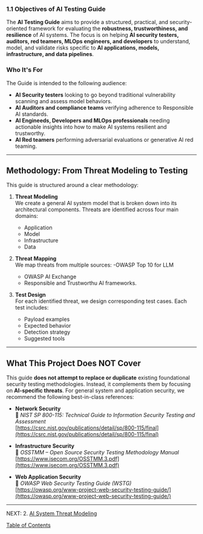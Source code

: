 
### 1.1 Objectives of AI Testing Guide

The **AI Testing Guide** aims to provide a structured, practical, and security-oriented framework for evaluating the **robustness, trustworthiness, and resilience** of AI systems. The focus is on helping **AI security testers, auditors, red teamers, MLOps engineers, and developers** to understand, model, and validate risks specific to **AI applications, models, infrastructure, and data pipelines**.

### Who It's For
The Guide is intended to the following audience:

- **AI Security testers** looking to go beyond traditional vulnerability scanning and assess model behaviors.
- **AI Auditors and compliance teams** verifying adherence to Responsible AI standards.
- **AI Engineeds, Developers and MLOps professionals** needing actionable insights into how to make AI systems resilient and trustworthy.
- **AI Red teamers** performing adversarial evaluations or generative AI red teaming.

---

## Methodology: From Threat Modeling to Testing

This guide is structured around a clear methodology:

1. **Threat Modeling**  
   We create a general AI system model that is broken down into its architectural components. Threats are identified across four main domains:
   - Application
   - Model
   - Infrastructure
   - Data

2. **Threat Mapping**  
   We map threats from multiple sources:
   -OWASP Top 10 for LLM
   - OWASP AI Exchange
   - Responsible and Trustworthu AI frameworks.

4. **Test Design**  
   For each identified threat, we design corresponding test cases. Each test includes:
   - Payload examples
   - Expected behavior
   - Detection strategy
   - Suggested tools

---

## What This Project Does NOT Cover

This guide **does not attempt to replace or duplicate** existing foundational security testing methodologies. Instead, it complements them by focusing on **AI-specific threats**. For general system and application security, we recommend the following best-in-class references:

- **Network Security**  
  🔗 *NIST SP 800-115: Technical Guide to Information Security Testing and Assessment*  
  [https://csrc.nist.gov/publications/detail/sp/800-115/final](https://csrc.nist.gov/publications/detail/sp/800-115/final)

- **Infrastructure Security**  
  🔗 *OSSTMM – Open Source Security Testing Methodology Manual*  
  [https://www.isecom.org/OSSTMM.3.pdf](https://www.isecom.org/OSSTMM.3.pdf)

- **Web Application Security**  
  🔗 *OWASP Web Security Testing Guide (WSTG)*  
  [https://owasp.org/www-project-web-security-testing-guide/](https://owasp.org/www-project-web-security-testing-guide/)


---
NEXT:
2. [AI System Threat Modeling](2.AI-TM.md)

[Table of Contents](/Document/README.md)
